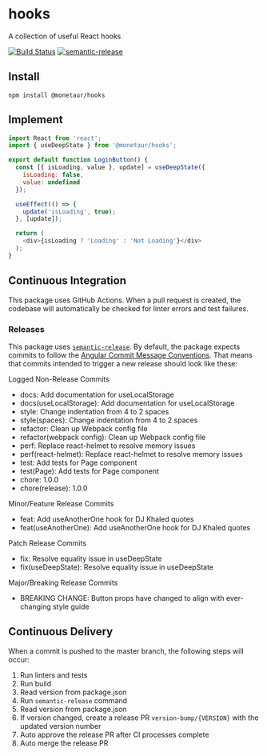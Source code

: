 # hooks
A collection of useful React hooks

[![Build Status](https://img.shields.io/endpoint.svg?url=https%3A%2F%2Factions-badge.atrox.dev%2Fmonetaur%2Fhooks%2Fbadge%3Fref%3Dmaster&style=flat)](https://actions-badge.atrox.dev/monetaur/hooks/goto?ref=master)
[![semantic-release](https://img.shields.io/badge/%20%20%F0%9F%93%A6%F0%9F%9A%80-semantic--release-e10079.svg)](https://github.com/semantic-release/semantic-release)

## Install
`npm install @monetaur/hooks`

## Implement
```javascript
import React from 'react';
import { useDeepState } from '@monetaur/hooks';

export default function LoginButton() {
  const [{ isLoading, value }, update] = useDeepState({
    isLoading: false,
    value: undefined
  });

  useEffect(() => {
    update('isLoading', true);
  }, [update]);

  return (
    <div>{isLoading ? 'Loading' : 'Not Loading'}</div>
  );
}
```

## Continuous Integration
This package uses GitHub Actions. When a pull request is created, the codebase will automatically be checked for linter errors and test failures.

### Releases
This package uses [`semantic-release`](https://semantic-release.gitbook.io). By default, the package expects commits to follow the [Angular Commit Message Conventions](https://github.com/angular/angular.js/blob/master/DEVELOPERS.md#-git-commit-guidelines). That means that commits intended to trigger a new release should look like these:

Logged Non-Release Commits
* docs: Add documentation for useLocalStorage
* docs(useLocalStorage): Add documentation for useLocalStorage
* style: Change indentation from 4 to 2 spaces
* style(spaces): Change indentation from 4 to 2 spaces
* refactor: Clean up Webpack config file
* refactor(webpack config): Clean up Webpack config file
* perf: Replace react-helmet to resolve memory issues
* perf(react-helmet): Replace react-helmet to resolve memory issues
* test: Add tests for Page component
* test(Page): Add tests for Page component
* chore: 1.0.0
* chore(release): 1.0.0

Minor/Feature Release Commits
* feat: Add useAnotherOne hook for DJ Khaled quotes
* feat(useAnotherOne): Add useAnotherOne hook for DJ Khaled quotes

Patch Release Commits
* fix: Resolve equality issue in useDeepState
* fix(useDeepState): Resolve equality issue in useDeepState

Major/Breaking Release Commits
* BREAKING CHANGE: Button props have changed to align with ever-changing style guide

## Continuous Delivery
When a commit is pushed to the master branch, the following steps will occur:
1. Run linters and tests
2. Run build
3. Read version from package.json
4. Run `semantic-release` command
5. Read version from package.json
6. If version changed, create a release PR `version-bump/{VERSION}` with the updated version number
7. Auto approve the release PR after CI processes complete
8. Auto merge the release PR
